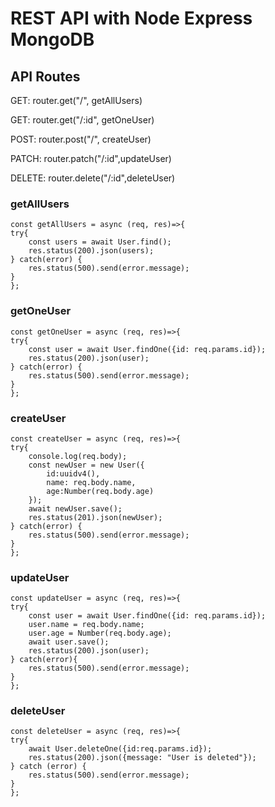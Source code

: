 # REST API with Node Express MongoDB

## API Routes
GET: router.get("/", getAllUsers)

GET: router.get("/:id", getOneUser)

POST: router.post("/", createUser)

PATCH: router.patch("/:id",updateUser)

DELETE: router.delete("/:id",deleteUser)

### getAllUsers
    const getAllUsers = async (req, res)=>{
    try{
        const users = await User.find();
        res.status(200).json(users);
    } catch(error) {
        res.status(500).send(error.message);
    }
    };

### getOneUser
    const getOneUser = async (req, res)=>{
    try{
        const user = await User.findOne({id: req.params.id});
        res.status(200).json(user);
    } catch(error) {
        res.status(500).send(error.message);
    }
    };

### createUser
    const createUser = async (req, res)=>{
    try{
        console.log(req.body);
        const newUser = new User({
            id:uuidv4(),
            name: req.body.name,
            age:Number(req.body.age)
        });
        await newUser.save();
        res.status(201).json(newUser);
    } catch(error) {
        res.status(500).send(error.message);
    }
    };
    
### updateUser
    const updateUser = async (req, res)=>{
    try{
        const user = await User.findOne({id: req.params.id});
        user.name = req.body.name;
        user.age = Number(req.body.age);
        await user.save();
        res.status(200).json(user);
    } catch(error){
        res.status(500).send(error.message);
    }
    };
    
### deleteUser
    const deleteUser = async (req, res)=>{
    try{
        await User.deleteOne({id:req.params.id});
        res.status(200).json({message: "User is deleted"});
    } catch (error) {
        res.status(500).send(error.message);
    }
    };
